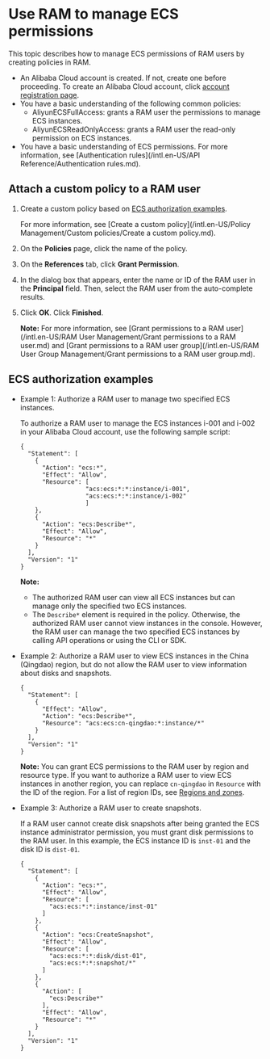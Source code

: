 # Use RAM to manage ECS permissions

This topic describes how to manage ECS permissions of RAM users by creating policies in RAM.

-   An Alibaba Cloud account is created. If not, create one before proceeding. To create an Alibaba Cloud account, click [account registration page](https://account.alibabacloud.com/register/intl_register.htm).
-   You have a basic understanding of the following common policies:
    -   AliyunECSFullAccess: grants a RAM user the permissions to manage ECS instances.
    -   AliyunECSReadOnlyAccess: grants a RAM user the read-only permission on ECS instances.
-   You have a basic understanding of ECS permissions. For more information, see [Authentication rules](/intl.en-US/API Reference/Authentication rules.md).

## Attach a custom policy to a RAM user

1.  Create a custom policy based on [ECS authorization examples](#section_01).

    For more information, see [Create a custom policy](/intl.en-US/Policy Management/Custom policies/Create a custom policy.md).

2.  On the **Policies** page, click the name of the policy.

3.  On the **References** tab, click **Grant Permission**.

4.  In the dialog box that appears, enter the name or ID of the RAM user in the **Principal** field. Then, select the RAM user from the auto-complete results.

5.  Click **OK**. Click **Finished**.

    **Note:** For more information, see [Grant permissions to a RAM user](/intl.en-US/RAM User Management/Grant permissions to a RAM user.md) and [Grant permissions to a RAM user group](/intl.en-US/RAM User Group Management/Grant permissions to a RAM user group.md).


## ECS authorization examples

-   Example 1: Authorize a RAM user to manage two specified ECS instances.

    To authorize a RAM user to manage the ECS instances i-001 and i-002 in your Alibaba Cloud account, use the following sample script:

    ```
    {
      "Statement": [
        {
          "Action": "ecs:*",
          "Effect": "Allow",
          "Resource": [
                      "acs:ecs:*:*:instance/i-001",
                      "acs:ecs:*:*:instance/i-002"
                      ]
        },
        {
          "Action": "ecs:Describe*",
          "Effect": "Allow",
          "Resource": "*"
        }
      ],
      "Version": "1"
    }
    ```

    **Note:**

    -   The authorized RAM user can view all ECS instances but can manage only the specified two ECS instances.
    -   The `Describe*` element is required in the policy. Otherwise, the authorized RAM user cannot view instances in the console. However, the RAM user can manage the two specified ECS instances by calling API operations or using the CLI or SDK.
-   Example 2: Authorize a RAM user to view ECS instances in the China \(Qingdao\) region, but do not allow the RAM user to view information about disks and snapshots.

    ```
    {
      "Statement": [
        {
          "Effect": "Allow",
          "Action": "ecs:Describe*",
          "Resource": "acs:ecs:cn-qingdao:*:instance/*"
        }
      ],
      "Version": "1"
    }
    ```

    **Note:** You can grant ECS permissions to the RAM user by region and resource type. If you want to authorize a RAM user to view ECS instances in another region, you can replace `cn-qingdao` in `Resource` with the ID of the region. For a list of region IDs, see [Regions and zones]().

-   Example 3: Authorize a RAM user to create snapshots.

    If a RAM user cannot create disk snapshots after being granted the ECS instance administrator permission, you must grant disk permissions to the RAM user. In this example, the ECS instance ID is `inst-01` and the disk ID is `dist-01`.

    ```
    {
      "Statement": [
        {
          "Action": "ecs:*",
          "Effect": "Allow",
          "Resource": [
            "acs:ecs:*:*:instance/inst-01"
          ]
        },
        {
          "Action": "ecs:CreateSnapshot",
          "Effect": "Allow",
          "Resource": [
            "acs:ecs:*:*:disk/dist-01",
            "acs:ecs:*:*:snapshot/*"
          ]
        },
        {
          "Action": [
            "ecs:Describe*"
          ],
          "Effect": "Allow",
          "Resource": "*"
        }
      ],
      "Version": "1"
    }
    ```


